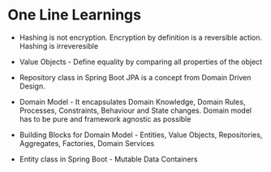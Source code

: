 # One Line Learnings

* Hashing is not encryption. Encryption by definition is a reversible action. Hashing is irreveresible

* Value Objects - Define equality by comparing all properties of the object

* Repository class in Spring Boot JPA is a concept from Domain Driven Design.

* Domain Model - It encapsulates Domain Knowledge, Domain Rules, Processes, Constraints, Behaviour and State changes. Domain model has to be pure and framework agnostic as possible

* Building Blocks for Domain Model - Entities, Value Objects, Repositories, Aggregates, Factories, Domain Services

* Entity class in Spring Boot - Mutable Data Containers
